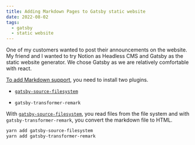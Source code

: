 ```yaml
---
title: Adding Markdown Pages to Gatsby static website
date: 2022-08-02
tags:
  - gatsby
  - static website
---
```


One of my customers wanted to post their announcements on the website. My friend and I wanted to try Notion as Headless CMS and Gatsby as the static website generator. We chose Gatsby as we are relatively comfortable with react. 

[To add Markdown support](https://www.gatsbyjs.com/docs/how-to/routing/adding-markdown-pages/), you need to install two plugins.

- [`gatsby-source-filesystem`](https://www.gatsbyjs.com/plugins/gatsby-source-filesystem/#gatsby-source-filesystem)

- `gatsby-transformer-remark`

With [`gatsby-source-filesystem`](https://www.gatsbyjs.com/plugins/gatsby-source-filesystem/#gatsby-source-filesystem), you read files from the file system and with `gatsby-transformer-remark`, you convert the markdown file to HTML.

```bash
yarn add gatsby-source-filesystem
yarn add gatsby-transformer-remark
```


